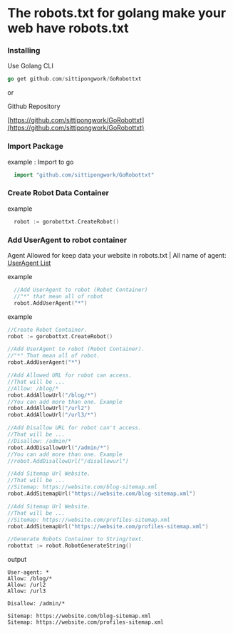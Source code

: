 # The robots.txt for golang make your web have robots.txt


### Installing
Use Golang CLI
```go
go get github.com/sittipongwork/GoRobottxt
```
or

Github Repository

[https://github.com/sittipongwork/GoRobottxt](https://github.com/sittipongwork/GoRobottxt)

### Import Package
example : Import to go
```go
  import "github.com/sittipongwork/GoRobottxt"
```

### Create Robot Data Container
example
```go
  robot := gorobottxt.CreateRobot()
```



### Add UserAgent to robot container
Agent Allowed for keep data your website in robots.txt | All name of agent: [UserAgent List](http://www.user-agents.org/)

example
```go
  //Add UserAgent to robot (Robot Container)
  //"*" that mean all of robot
  robot.AddUserAgent("*")
```

example
```go
//Create Robot Container.
robot := gorobottxt.CreateRobot()

//Add UserAgent to robot (Robot Container).
//"*" That mean all of robot.
robot.AddUserAgent("*")

//Add Allowed URL for robot can access.
//That will be ...
//Allow: /blog/*
robot.AddAllowUrl("/blog/*")
//You can add more than one. Example
robot.AddAllowUrl("/url2")
robot.AddAllowUrl("/url3/*")

//Add Disallow URL for robot can't access.
//That will be ...
//Disallow: /admin/*
robot.AddDisallowUrl("/admin/*")
//You can add more than one. Example
//robot.AddDisallowUrl("/disallowurl")

//Add Sitemap Url Website.
//That will be ...
//Sitemap: https://website.com/blog-sitemap.xml
robot.AddSitemapUrl("https://website.com/blog-sitemap.xml")

//Add Sitemap Url Website.
//That will be ...
//Sitemap: https://website.com/profiles-sitemap.xml
robot.AddSitemapUrl("https://website.com/profiles-sitemap.xml")

//Generate Robots Container to String/text.
robottxt := robot.RobotGenerateString()
```

output
```text
User-agent: *
Allow: /blog/*
Allow: /url2
Allow: /url3

Disallow: /admin/*

Sitemap: https://website.com/blog-sitemap.xml
Sitemap: https://website.com/profiles-sitemap.xml
```
